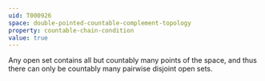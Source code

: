 ```yaml
---
uid: T000926
space: double-pointed-countable-complement-topology
property: countable-chain-condition
value: true
---
```

Any open set contains all but countably many points of the space, and thus there can only be countably many pairwise disjoint open sets.

